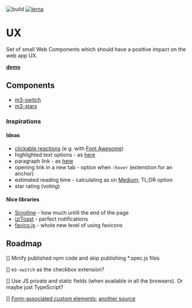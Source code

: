 ![build](https://github.com/mat3e/ux/workflows/Node.js%20CI/badge.svg)
[![lerna](https://img.shields.io/badge/maintained%20with-lerna-cc00ff.svg)](https://lerna.js.org/)

# UX
Set of small Web Components which should have a positive impact on the web app UX.

[**demo**](https://mat3e.github.io/ux/)

## Components
* [m3-switch](https://github.com/mat3e/ux/tree/master/packages/switch)
* [m3-stars](https://github.com/mat3e/ux/tree/master/packages/stars)

### Inspirations

#### Ideas
- [clickable reactions](https://dev.to/binarforge/seven-useful-programming-habits) (e.g. with [Font Awesome](https://fontawesome.io/))
- highlighted text options - as [here](https://medium.com/@ttemplier/angular2-decorators-and-class-inheritance-905921dbd1b7)
- paragraph link - as [here](https://olingo.apache.org/doc/odata4/tutorials/action/tutorial_action.html#implement-an-action-processor)
- opening link in a new tab - option when `:hover` (extenstion for an anchor)
- estimated reading time - calculating as on [Medium](https://medium.com/@ttemplier/angular2-decorators-and-class-inheritance-905921dbd1b7); TL;DR option
- star rating (voting)

#### Nice libraries
- [Scrolline](https://github.com/anthonyly/Scrolline.js) - how much untill the end of the page
- [iziToast](https://github.com/dolce/iziToast) - perfect notifications
- [favico.js](https://github.com/ejci/favico.js) - whole new level of using favicons

## Roadmap
[] Minify published npm code and skip publishing *.spec.js files

[] `m3-switch` as the checkbox extension?

[] Use JS private and static fields (when available in all the browsers). Or maybe just TypeScript?

[] [Form-associated custom elements](https://html.spec.whatwg.org/multipage/custom-elements.html#custom-elements-face-example); [another source](https://web.dev/more-capable-form-controls/)
